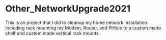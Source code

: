 # Other_NetworkUpgrade2021
This is an project that I did to cleanup my home network installation.  Including rack mounting my Modem, Router, and PiHole to a custom made shelf and custom made vertical rack mounts.
